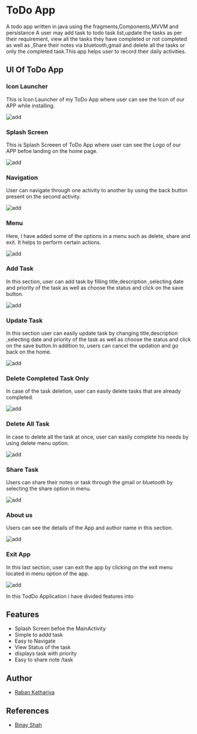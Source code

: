 # ToDo App 

A todo app  written in java using the fragments,Components,MVVM and persistance
A user may add task to todo task list,update the tasks as per their requirement, view all the tasks they have completed or not completed as well as ,Share their notes via bluetooth,gmail and delete all the tasks or only the completed task.This app  helps  user to record their daily activities.


## UI Of ToDo App

### Icon Launcher  

 This is Icon Launcher of my ToDo App where user can see the Icon of our APP while installing.
 
 ![add](gifs/icon.gif)

### Splash Screen 

 This is Splash Screeen of ToDo App where user can see the Logo of our APP befoe landing on the home page.
 
 ![add](gifs/splash1.gif)

### Navigation
   User can navigate through one activity to another by using the back button present on the second activity.
  
  ![add](gifs/navigation1.gif)

### Menu 

  Here, I have added  some of the options in a menu such as delete, share and exit. It helps to  perform certain actions.
  
![add](gifs/menu1.gif)

### Add Task 

  In this section, user can add task by filling title,description ,selecting date and priority of the task as well as choose the status and click on the save button. 
  
![add](gifs/addTask1.gif)

### Update Task

  In this section user can easily update task by changing title,description ,selecting date and priority of the task as well as choose the status and click on the save button.In addition to, users can cancel the updation and go back on  the home.
  
![add](gifs/updateTask1.gif)

### Delete Completed Task Only

  In case of the task deletion, user can easily delete tasks that are already completed.
 
![add](gifs/deleteCompletedTask1.gif)

### Delete All Task
 
  In case to delete all the task at once, user can easily complete his needs by using delete menu option.
  
![add](gifs/deleteall1.gif)

### Share Task
 Users can share their notes or task through the gmail or bluetooth  by selecting the share option in menu.
 
![add](gifs/sharenotes1.gif)


### About us 
 Users can see the details of the App and author name in this section.
 
![add](gifs/aboutU1s.gif)





### Exit App

 In this last section, user can exit the app by clicking on the exit menu located in menu option of the app.

![add](gifs/exit1.gif)

In this TodDo Application i have divided features into

## Features

- Splash Screen befoe the MainActivity
- Simple to addd task 
- Easy to Navigate 
- View Status of the task
- displays task with priority
- Easy to share note /task



## Author

- [Raban Kathariya](https://www.github.com/raban2/)


## References
- [Binay Shah](https://github.com/binay-shah/TodoMVVM.git)


 

